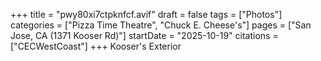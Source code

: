 +++
title = "pwy80xi7ctpknfcf.avif"
draft = false
tags = ["Photos"]
categories = ["Pizza Time Theatre", "Chuck E. Cheese's"]
pages = ["San Jose, CA (1371 Kooser Rd)"]
startDate = "2025-10-19"
citations = ["CECWestCoast"]
+++
Kooser's Exterior
